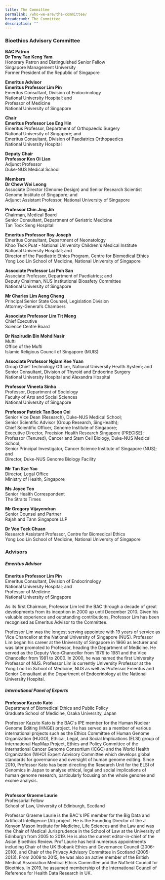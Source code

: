 ```yaml
---
title: The Committee
permalink: /who-we-are/the-committee/
breadcrumb: The Committee
description: ""
---
```

### **Bioethics Advisory Committee**

**BAC Patron**<br>
**Dr Tony Tan Keng Yam**<br>
Honorary Patron and Distinguished Senior Fellow<br>
Singapore Management University<br>
Former President of the Republic of Singapore

**Emeritus Advisor**<br>
**Emeritus Professor Lim Pin**<br>
Emeritus Consultant, Division of Endocrinology<br>
National University Hospital; and<br>
Professor of Medicine<br>
National University of Singapore

**Chair**<br>
**Emeritus Professor Lee Eng Hin**<br>
Emeritus Professor, Department of Orthopaedic Surgery<br>
National University of Singapore; and<br>
Emeritus Consultant, Division of Paediatrics Orthopaedics<br>
National University Hospital  

**Deputy Chair**<br>
**Professor Kon Oi Lian**<br>
Adjunct Professor<br>
Duke-NUS Medical School

**Members**<br>
**Dr Chew Wei Leong**<br>
Associate Director (Genome Design) and Senior Research Scientist<br> 
Genome Institute of Singapore; and<br>
Adjunct Assistant Professor, National University of Singapore 

**Professor Chin Jing Jih**<br>
Chairman, Medical Board<br>
Senior Consultant, Department of Geriatric Medicine<br> 
Tan Tock Seng Hospital

**Emeritus Professor Roy Joseph**<br>
Emeritus Consultant, Department of Neonatology<br> 
Khoo Teck Puat - National University Children's Medical Institute<br> 
National University Hospital; and<br>
Director of the Paediatric Ethics Program, Centre for Biomedical Ethics<br>
Yong Loo Lin School of Medicine, National University of Singapore<br>

**Associate Professor Lai Poh San**<br>
Associate Professor, Department of Paediatrics; and<br>
Deputy Chairman, NUS Institutional Biosafety Committee<br>
National University of Singapore

**Mr Charles Lim Aeng Cheng**<br>
Principal Senior State Counsel, Legislation Division<br>
Attorney-General’s Chambers

**Associate Professor Lim Tit Meng**<br>
Chief Executive<br>
Science Centre Board

**Dr Nazirudin Bin Mohd Nasir**<br>
Mufti<br>
Office of the Mufti<br>
Islamic Religious Council of Singapore (MUIS)

**Associate Professor Ngiam Kee Yuan**<br>
Group Chief Technology Officer, National University Health System; and<br>
Senior Consultant, Division of Thyroid and Endocrine Surgery<br> 
National University Hospital and Alexandra Hospital<br>       

**Professor Vineeta Sinha**<br>
Professor, Department of Sociology<br>
Faculty of Arts and Social Sciences<br>
National University of Singapore

**Professor Patrick Tan Boon Ooi**<br>
Senior Vice Dean (Research), Duke-NUS Medical School;<br> 
Senior Scientific Advisor (Group Research, SingHealth);<br>
Chief Scientific Officer, Genome Institute of Singapore;<br>
Executive Director, Precision Health Research Singapore (PRECISE);<br> 
Professor (Tenured), Cancer and Stem Cell Biology, Duke-NUS Medical School;<br> 
Senior Principal Investigator, Cancer Science Institute of Singapore (NUS); and<br>
Director, Duke-NUS Genome Biology Facility<br>


**Mr Tan Sze Yao**<br>
Director, Legal Office<br>
Ministry of Health, Singapore<br>

**Ms Joyce Teo**<br>
Senior Health Correspondent<br>
The Straits Times<br>

**Mr Gregory Vijayendran**<br>
Senior Counsel and Partner<br>
Rajah and Tann Singapore LLP<br>

**Dr Voo Teck Chuan**<br>
Research Assistant Professor, Centre for Biomedical Ethics<br>
Yong Loo Lin School of Medicine, National University of Singapore<br>

### **Advisors**

##### **Emeritus Advisor**

**Emeritus Professor Lim Pin**<br>
Emeritus Consultant, Division of Endocrinology<br>
National University Hospital; and<br>
Professor of Medicine<br>
National University of Singapore

As its first Chairman, Professor Lim led the BAC through a decade of great developments from its inception in 2000 up until December 2010. Given his valuable experience and outstanding contributions, Professor Lim has been recognised as Emeritus Advisor to the Committee.

Professor Lim was the longest serving appointee with 19 years of service as Vice Chancellor at the National University of Singapore (NUS). Professor Lim began his career at the University of Singapore in 1966 as lecturer and was later promoted to Professor, heading the Department of Medicine. He served as the Deputy Vice-Chancellor from 1979 to 1981 and the Vice Chancellor from 1981 to 2000. In 2000, he was named the first University Professor of NUS. Professor Lim is currently University Professor at the Yong Loo Lin School of Medicine, NUS as well as Professor Emeritus and Senior Consultant at the Department of Endocrinology at the National University Hospital.

##### **International Panel of Experts**

**Professor Kazuto Kato**<br>
Department of Biomedical Ethics and Public Policy<br>
Graduate School of Medicine, Osaka University, Japan

Professor Kazuto Kato is the BAC's IPE member for the Human Nuclear Genome Editing (HNGE) project. He has served as a member of various international projects such as the Ethics Committee of Human Genome Organization (HUGO), Ethical, Legal, and Social Implications (ELSI) group of International HapMap Project, Ethics and Policy Committee of the International Cancer Genome Consortium (ICGC) and the World Health Organization (WHO) Expert Advisory Committee which develops global standards for governance and oversight of human genome editing. Since 2010, Professor Kato has been directing the Research Unit for the ELSI of Genomics in Japan to analyse ethical, legal and social implications of human genome research, particularly focusing on the whole genome and exome analysis.<br><br>


**Professor Graeme Laurie**<br>
Professorial Fellow<br>
School of Law, University of Edinburgh, Scotland

Professor Graeme Laurie is the BAC's IPE member for the Big Data and Artificial Intelligence (AI) project. He is the Founding Director of the J Kenyon Mason Institute for Medicine, Life Sciences and the Law and was the Chair of Medical Jurisprudence in the School of Law at the University of Edinburgh from 2005 to 2019. He is also the current editor-in-chief of the Asian Bioethics Review. Prof Laurie has held numerous appointments including Chair of the UK Biobank Ethics and Governance Council (2006-2010), and Chair of the Privacy Advisory Committee in Scotland (2005-2013). From 2009 to 2015, he was also an active member of the British Medical Association Medical Ethics Committee and the Nuffield Council for Bioethics. In 2019, he assumed membership of the International Council of Reference for Health Data Research in UK.